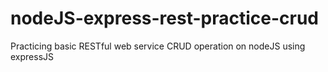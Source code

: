 # nodeJS-express-rest-practice-crud
Practicing basic RESTful web service CRUD operation on nodeJS using expressJS
